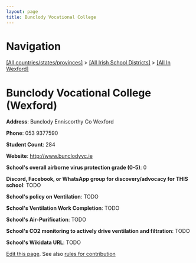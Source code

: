 ```yaml
---
layout: page
title: Bunclody Vocational College
---
```

# Navigation

[[All countries/states/provinces]](../../..) > [[All Irish School Districts]](../..) > [[All In Wexford]](..)

# Bunclody Vocational College (Wexford)

**Address**: Bunclody Enniscorthy Co Wexford

**Phone**: 053 9377590

**Student Count**: 284

**Website**: <http://www.bunclodyvc.ie>

**School's overall airborne virus protection grade (0-5)**: 0

**Discord, Facebook, or WhatsApp group for discovery/advocacy for THIS school**: TODO

**School's policy on Ventilation**: TODO

**School's Ventilation Work Completion**: TODO

**School's Air-Purification**: TODO

**School's CO2 monitoring to actively drive ventilation and filtration**: TODO

**School's Wikidata URL**: TODO


[Edit this page](https://github.com/ventilate-schools/Ireland/edit/main/./Wexford/Bunclody_Vocational_College.md). See also [rules for contribution](../../../contribution-rules/)